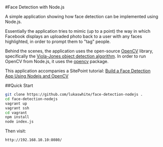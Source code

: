 #Face Detection with Node.js 

A simple application showing how face detection can be implemented using Node.js.

Essentially the application tries to mimic (up to a point) the way in which Facebook displays an uploaded photo back to a user with any faces highlighted, in order to prompt them to "tag" people.

Behind the scenes, the application uses the open-source [OpenCV](http://opencv.org/) library, specifically the [Viola-Jones object detection algorithm](https://en.wikipedia.org/wiki/Viola%E2%80%93Jones_object_detection_framework). In order to run OpenCV from Node.js, it uses the [opencv](https://www.npmjs.com/package/opencv) package.

This application accompanies a SitePoint tutorial: [Build a Face Detection App Using Nodejs and OpenCV](http://www.sitepoint.com/face-detection-nodejs-opencv)

##Quick Start

```bash
git clone https://github.com/lukaswhite/face-detection-nodejs .
cd face-detection-nodejs
vagrant up
vagrant ssh
cd vagrant
npm install
node index.js 
```

Then visit:

```
http://192.168.10.10:8080/
```
